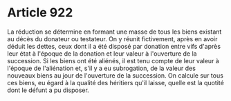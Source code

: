 # Article 922

La réduction se détermine en formant une masse de tous les biens existant au décès du donateur ou testateur.   On y réunit fictivement, après en avoir déduit les dettes, ceux dont il a été disposé par donation entre vifs d'après leur état à l'époque de la donation et leur valeur à l'ouverture de la succession. Si les biens ont été aliénés, il est tenu compte de leur valeur à l'époque de l'aliénation et, s'il y a eu subrogation, de la valeur des nouveaux biens au jour de l'ouverture de la succession.   On calcule sur tous ces biens, eu égard à la qualité des héritiers qu'il laisse, quelle est la quotité dont le défunt a pu disposer.